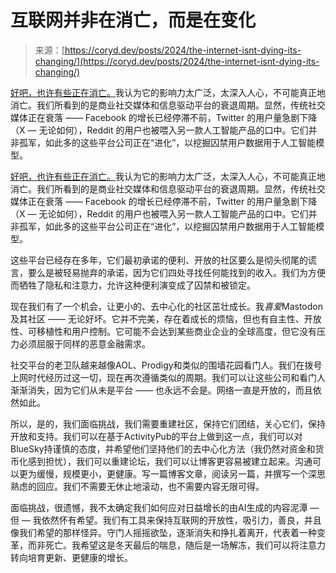 <!--yml

category: 未分类

date: 2024-05-27 14:55:35

-->

# 互联网并非在消亡，而是在变化

> 来源：[https://coryd.dev/posts/2024/the-internet-isnt-dying-its-changing/](https://coryd.dev/posts/2024/the-internet-isnt-dying-its-changing/)

[好吧，也许有些正在消亡。](https://www.wheresyoured.at/are-we-watching-the-internet-die/)我认为它的影响力太广泛，太深入人心，不可能真正地消亡。我们所看到的是商业社交媒体和信息驱动平台的衰退周期。显然，传统社交媒体正在衰落 —— Facebook 的增长已经停滞不前，Twitter 的用户量急剧下降（X — 无论如何），Reddit 的用户也被喂入另一款人工智能产品的口中。它们并非孤军，如此多的这些平台公司正在“进化”，以挖掘囚禁用户数据用于人工智能模型。

[好吧，也许有些正在消亡。](https://www.wheresyoured.at/are-we-watching-the-internet-die/)我认为它的影响力太广泛，太深入人心，不可能真正地消亡。我们所看到的是商业社交媒体和信息驱动平台的衰退周期。显然，传统社交媒体正在衰落 —— Facebook 的增长已经停滞不前，Twitter 的用户量急剧下降（X — 无论如何），Reddit 的用户也被喂入另一款人工智能产品的口中。它们并非孤军，如此多的这些平台公司正在“进化”，以挖掘囚禁用户数据用于人工智能模型。

这些平台已经存在多年，它们最初承诺的便利、开放的社区要么是彻头彻尾的谎言，要么是被轻易抛弃的承诺，因为它们四处寻找任何能找到的收入。我们为方便而牺牲了隐私和注意力，允许这种便利演变成了囚禁和被锁定。

现在我们有了一个机会，让更小的、去中心化的社区茁壮成长。我*喜爱*Mastodon及其社区 —— 无论好坏。它并不完美，存在着成长的烦恼，但也有自主性、开放性、可移植性和用户控制。它可能不会达到某些商业企业的全球高度，但它没有压力必须屈服于同样的恶意金融需求。

社交平台的老卫队越来越像AOL、Prodigy和类似的围墙花园看门人。我们在拨号上网时代经历过这一切，现在再次遵循类似的周期。我们可以让这些公司和看门人渐渐消失，因为它们从未是平台 —— 也永远不会是。网络一直是开放的，而且依然如此。

所以，是的，我们面临挑战，我们需要重建社区，保持它们团结，关心它们，保持开放和支持。我们可以在基于ActivityPub的平台上做到这一点，我们可以对BlueSky持谨慎的态度，并希望他们坚持他们的去中心化方法（我仍然对资金和货币化感到担忧），我们可以重建论坛，我们可以让博客更容易被建立起来。沟通可以更为缓慢，规模更小，更健康。写一篇博客文章，阅读另一篇，并撰写一个深思熟虑的回应。我们不需要无休止地滚动，也不需要内容无限可得。

面临挑战，很遗憾，我不太确定我们如何应对日益增长的由AI生成的内容泥潭 — 但 — 我依然怀有希望。我们有工具来保持互联网的开放性，吸引力，善良，并且像我们希望的那样怪异。守门人摇摇欲坠，逐渐消失和挣扎着离开，代表着一种变革，而非死亡。我希望这是冬天最后的喘息，随后是一场解冻，我们可以将注意力转向培育更新、更健康的增长。
